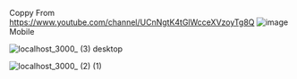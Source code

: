 Coppy From https://www.youtube.com/channel/UCnNgtK4tGlWcceXVzoyTg8Q
![image](https://user-images.githubusercontent.com/70001950/136665040-aa3140f9-1197-4507-9d1c-b1920832aac8.png)
Mobile

![localhost_3000_ (3)](https://user-images.githubusercontent.com/70001950/136665136-0b67d85c-8484-4ad3-9639-b03ddd1b8339.png)
desktop

![localhost_3000_ (2) (1)](https://user-images.githubusercontent.com/70001950/136665158-b181dee0-5924-402d-96eb-95cb949f258c.png)
